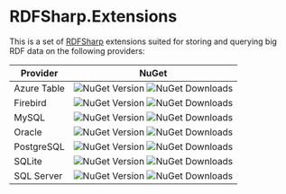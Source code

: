 # RDFSharp.Extensions

This is a set of <a href="https://github.com/mdesalvo/RDFSharp">RDFSharp</a> extensions suited for storing and querying big RDF data on the following providers: 


|Provider|NuGet|
|------|-----|
|Azure Table|![NuGet Version](https://img.shields.io/nuget/v/RDFSharp.Extensions.AzureTable?style=flat-square&color=abcdef&logo=nuget&label=version) ![NuGet Downloads](https://img.shields.io/nuget/dt/RDFSharp.Extensions.AzureTable?style=flat-square&color=abcdef&logo=nuget)|
|Firebird|![NuGet Version](https://img.shields.io/nuget/v/RDFSharp.Extensions.Firebird?style=flat-square&color=abcdef&logo=nuget&label=version) ![NuGet Downloads](https://img.shields.io/nuget/dt/RDFSharp.Extensions.Firebird?style=flat-square&color=abcdef&logo=nuget)|
|MySQL|![NuGet Version](https://img.shields.io/nuget/v/RDFSharp.Extensions.MySQL?style=flat-square&color=abcdef&logo=nuget&label=version) ![NuGet Downloads](https://img.shields.io/nuget/dt/RDFSharp.Extensions.MySQL?style=flat-square&color=abcdef&logo=nuget)|
|Oracle|![NuGet Version](https://img.shields.io/nuget/v/RDFSharp.Extensions.Oracle?style=flat-square&color=abcdef&logo=nuget&label=version) ![NuGet Downloads](https://img.shields.io/nuget/dt/RDFSharp.Extensions.Oracle?style=flat-square&color=abcdef&logo=nuget)|
|PostgreSQL|![NuGet Version](https://img.shields.io/nuget/v/RDFSharp.Extensions.PostgreSQL?style=flat-square&color=abcdef&logo=nuget&label=version) ![NuGet Downloads](https://img.shields.io/nuget/dt/RDFSharp.Extensions.PostgreSQL?style=flat-square&color=abcdef&logo=nuget)|
|SQLite|![NuGet Version](https://img.shields.io/nuget/v/RDFSharp.Extensions.SQLite?style=flat-square&color=abcdef&logo=nuget&label=version) ![NuGet Downloads](https://img.shields.io/nuget/dt/RDFSharp.Extensions.SQLite?style=flat-square&color=abcdef&logo=nuget)|
|SQL Server|![NuGet Version](https://img.shields.io/nuget/v/RDFSharp.Extensions.SQLServer?style=flat-square&color=abcdef&logo=nuget&label=version) ![NuGet Downloads](https://img.shields.io/nuget/dt/RDFSharp.Extensions.SQLServer?style=flat-square&color=abcdef&logo=nuget)|

